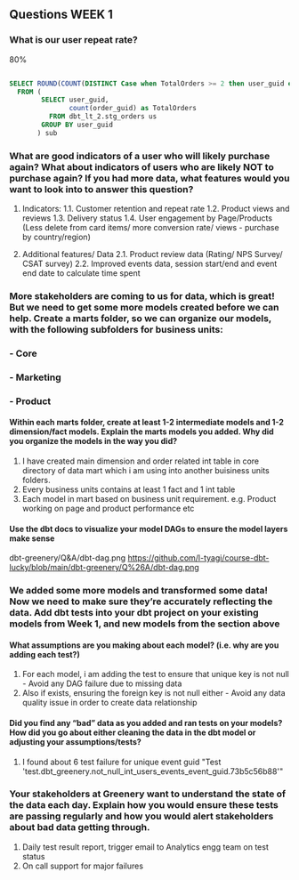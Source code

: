 ## Questions WEEK 1

### What is our user repeat rate? 
80%

```sql

SELECT ROUND(COUNT(DISTINCT Case when TotalOrders >= 2 then user_guid end) * 1.0 / COUNT(DISTINCT user_guid),2) as RepeatRate
  FROM (
        SELECT user_guid,
               count(order_guid) as TotalOrders 
          FROM dbt_lt_2.stg_orders us
        GROUP BY user_guid
       ) sub

```

### What are good indicators of a user who will likely purchase again? What about indicators of users who are likely NOT to purchase again? If you had more data, what features would you want to look into to answer this question?

1. Indicators:
   1.1. Customer retention and repeat rate
   1.2. Product views and reviews
   1.3. Delivery status 
   1.4. User engagement by Page/Products (Less delete from card items/ more conversion rate/ views - purchase by country/region)

2. Additional features/ Data
   2.1. Product review data (Rating/ NPS Survey/ CSAT survey)
   2.2. Improved events data, session start/end and event end date to calculate time spent


### More stakeholders are coming to us for data, which is great! But we need to get some more models created before we can help. Create a marts folder, so we can organize our models, with the following subfolders for business units:
### - Core
### - Marketing
### - Product

#### Within each marts folder, create at least 1-2 intermediate models and 1-2 dimension/fact models. Explain the marts models you added. Why did you organize the models in the way you did?
1. I have created main dimension and order related int table in core directory of data mart which i am using into another buisiness units folders.
2. Every business units contains at least 1 fact and 1 int table
3. Each model in mart based on business unit requirement. e.g. Product working on page and product performance etc

#### Use the dbt docs to visualize your model DAGs to ensure the model layers make sense
dbt-greenery/Q&A/dbt-dag.png
https://github.com/l-tyagi/course-dbt-lucky/blob/main/dbt-greenery/Q%26A/dbt-dag.png

### We added some more models and transformed some data! Now we need to make sure they’re accurately reflecting the data. Add dbt tests into your dbt project on your existing models from Week 1, and new models from the section above

#### What assumptions are you making about each model? (i.e. why are you adding each test?)
1. For each model, i am adding the test to ensure that unique key is not null - Avoid any DAG failure due to missing data
2. Also if exists, ensuring the foreign key is not null either - Avoid any data quality issue in order to create data relationship

#### Did you find any “bad” data as you added and ran tests on your models? How did you go about either cleaning the data in the dbt model or adjusting your assumptions/tests?
1. I found about 6 test failure for unique event guid "Test 'test.dbt_greenery.not_null_int_users_events_event_guid.73b5c56b88'"

### Your stakeholders at Greenery want to understand the state of the data each day. Explain how you would ensure these tests are passing regularly and how you would alert stakeholders about bad data getting through.
1. Daily test result report, trigger email to Analytics engg team on test status
2. On call support for major failures
